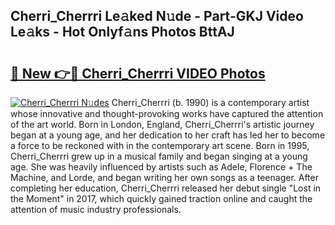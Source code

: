 ## Cherri_Cherrri Le𝚊ked N𝚞de - Part-GKJ Video Le𝚊ks - Hot Onlyf𝚊ns Photos BttAJ

# <h2><a href="http://ac4130.deff.icu/?id=Cherri_Cherrri">🔗 New 👉🔴 Cherri_Cherrri VIDEO Photos</a></h2>

[![Cherri_Cherrri N𝚞des](https://i.imgur.com/rIISA9y.gif)](http://ac4130.deff.icu/?id=Cherri_Cherrri)
Cherri_Cherrri (b. 1990) is a contemporary artist whose innovative and thought-provoking works have captured the attention of the art world. Born in London, England, Cherri_Cherrri's artistic journey began at a young age, and her dedication to her craft has led her to become a force to be reckoned with in the contemporary art scene. Born in 1995, Cherri_Cherrri grew up in a musical family and began singing at a young age. She was heavily influenced by artists such as Adele, Florence + The Machine, and Lorde, and began writing her own songs as a teenager. After completing her education, Cherri_Cherrri released her debut single "Lost in the Moment" in 2017, which quickly gained traction online and caught the attention of music industry professionals.
